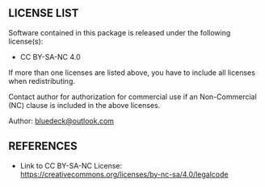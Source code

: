 ## LICENSE LIST

Software contained in this package is released under the following license(s):

- CC BY-SA-NC 4.0

If more than one licenses are listed above, you have to include all licenses when redistributing.

Contact author for authorization for commercial use if an Non-Commercial (NC) clause is included in the above licenses.

Author: <bluedeck@outlook.com>

## REFERENCES

- Link to CC BY-SA-NC License: https://creativecommons.org/licenses/by-nc-sa/4.0/legalcode
